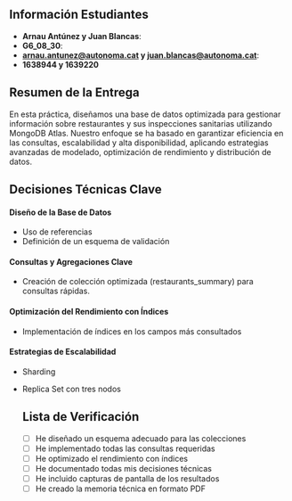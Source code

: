    ## Información Estudiantes

   - **Arnau Antúnez y Juan Blancas**:
   - **G6_08_30**: 
   - **arnau.antunez@autonoma.cat y juan.blancas@autonoma.cat**:
   - **1638944 y 1639220**

   ## Resumen de la Entrega

En esta práctica, diseñamos una base de datos optimizada para gestionar información sobre restaurantes y sus inspecciones sanitarias utilizando MongoDB Atlas. Nuestro enfoque se ha basado en garantizar eficiencia en las consultas, escalabilidad y alta disponibilidad, aplicando estrategias avanzadas de modelado, optimización de rendimiento y distribución de datos.

## Decisiones Técnicas Clave
#### Diseño de la Base de Datos
-  Uso de referencias 
- Definición de un esquema de validación
 #### Consultas y Agregaciones Clave
- Creación de colección optimizada (restaurants_summary) para consultas rápidas.
 #### Optimización del Rendimiento con Índices
- Implementación de índices en los campos más consultados
 #### Estrategias de Escalabilidad
-  Sharding
-  Replica Set con tres nodos

   ## Lista de Verificación

   - [ ] He diseñado un esquema adecuado para las colecciones
   - [ ] He implementado todas las consultas requeridas
   - [ ] He optimizado el rendimiento con índices
   - [ ] He documentado todas mis decisiones técnicas
   - [ ] He incluido capturas de pantalla de los resultados
   - [ ] He creado la memoria técnica en formato PDF
